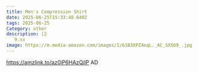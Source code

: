 ```yaml
---
title: Men's Compression Shirt
date: 2025-06-25T15:33:48.640Z
tags: 2025-06-25
Category: other
description: |2
   9.xx
image: https://m.media-amazon.com/images/I/61B3XPZ4eqL._AC_SX569_.jpg
---
```

https://amzlink.to/az0iP6HAzQiIP
AD
